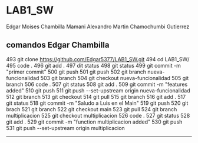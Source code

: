 # LAB1_SW

Edgar Moises Chambilla Mamani
Alexandro Martin Chamochumbi Gutierrez

comandos Edgar Chambilla 
-------------------------------
  493  git clone https://github.com/Edgar5377/LAB1_SW.git
  494  cd LAB1_SW/
  495  code .
  496  git add .
  497  dit status
  498  git status
  499  git commit -m "primer commit"
  500  git push
  501  git push
  502  git branch nueva-funcionalidad
  503  git branch
  504  git checkout nueva-funcionalidad
  505  git branch
  506  code .
  507  git status
  508  git add .
  509  git commit -m "features added"
  510  git push
  511  git push --set-upstream origin nueva-funcionalidad
  512  git branch
  513  git checkout
  514  git pull
  515  git branch
  516  git add .
  517  git status
  518  git commit -m "Saludo a Luis en el Main"
  519  git push
  520  git brach
  521  git branch
  522  git checkout main
  523  git pull
  524  git branch multiplicacion
  525  git checkout multiplicacion
  526  code .
  527  git status
  528  git add .
  529  git commit -m "function multiplicacion added"
  530  git push
  531  git push --set-upstream origin multiplicacion

-------------------------------